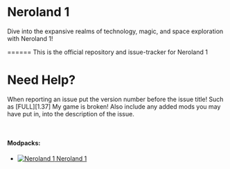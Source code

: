 # Neroland 1

Dive into the expansive realms of technology, magic, and space exploration with Neroland 1!

======
This is the official repository and issue-tracker for Neroland 1

# Need Help?

When reporting an issue put the version number before the issue title! Such as [FULL][1.37] My game is broken! Also include any added mods you may have put in, into the description of the issue.

<!--
|                                                 You can also find us on Discord for help<br>or just to chat as well as Reddit                                                  |
| :----------------------------------------------------------------------------------------------------------------------------------------------------------------------------: |
| <a href="https://discord.gg/3paFjuRfz9"><img src="https://discordapp.com/assets/fc0b01fe10a0b8c602fb0106d8189d9b.png" alt="Join us on Discord!"  width="200" height="68"></a>  |
| <a href="https://www.reddit.com/r/allthemods"><img src="https://www.redditstatic.com/about/assets/reddit-logo.png" alt="/r/AllTheMods on Reddit"  width="200" height="67"></a> | -->

<br>

#### Modpacks:

- [![Neroland 1](http://cf.way2muchnoise.eu/520914.svg "Neroland 1") Neroland 1](https://www.curseforge.com/minecraft/modpacks/neroland-1)
